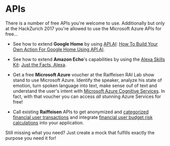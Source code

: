 # APIs
There is a number of free APIs you're welcome to use. Additionally but only at the HackZurich 2017 you're allowed to use the Microsoft Azure APIs for free...

- See how to extend **Google Home** by using [API.AI](https://api.ai/): [How To Build Your Own Action For Google Home Using API.AI](https://www.smashingmagazine.com/2017/05/build-action-google-home-api-ai/).

- See how to extend **Amazon Echo**'s capabilities by using the [Alexa Skills Kit](https://developer.amazon.com/alexa-skills-kit): [Just the Facts, Alexa](https://medium.com/hello-thirteen23/just-the-facts-alexa-71a04b836d7f).

- Get a free **Microsoft Azure** voucher at the Raiffeisen RAI Lab show stand to use Microsoft Azure. Identify the speaker, analyze his state of emotion, turn spoken language into text, make sense ouf of text and understand the user's intent with [Microsoft Azure Cognitive Services](https://azure.microsoft.com/en-us/services/cognitive-services/). In fact, with that voucher you can access _all_ stunning Azure Services for free!

- Call existing **Raiffeisen** APIs to get anonymized and [categorized financial user transactions](https://github.com/riticulus/RCH_Hackathon/tree/master/apis/transactions) and integrate [financial user budget risk calculations](https://github.com/riticulus/RCH_Hackathon/tree/master/apis/advisoryservice) into your application.


Still missing what you need? Just create a mock that fulfills exactly the purpose you need it for!
